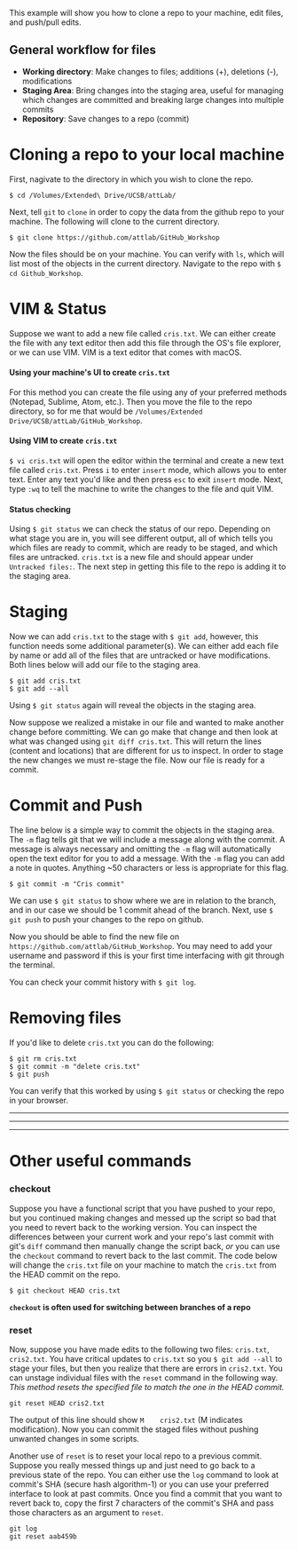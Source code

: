 This example will show you how to clone a repo to your machine, edit files, and push/pull edits. 

## General workflow for files
- **Working directory**: Make changes to files; additions (+), deletions (-), modifications
- **Staging Area**: Bring changes into the staging area, useful for managing which changes are committed and breaking large changes into multiple commits
- **Repository**: Save changes to a repo (commit)

# Cloning a repo to your local machine
First, nagivate to the directory in which you wish to clone the repo. 
```
$ cd /Volumes/Extended\ Drive/UCSB/attLab/
```
Next, tell `git` to `clone` in order to copy the data from the github repo to your machine. The following will clone to the current directory. 
```
$ git clone https://github.com/attlab/GitHub_Workshop
```
Now the files should be on your machine. You can verify with `ls`, which will list most of the objects in the current directory. Navigate to the repo with `$ cd Github_Workshop`.

# VIM & Status
Suppose we want to add a new file called `cris.txt`. We can either create the file with any text editor then add this file through the OS's file explorer, or we can use VIM. VIM is a text editor that comes with macOS. 

#### Using your machine's UI to create `cris.txt`
For this method you can create the file using any of your preferred methods (Notepad, Sublime, Atom, etc.). Then you move the file to the repo directory, so for me that would be `/Volumes/Extended Drive/UCSB/attLab/GitHub_Workshop`.

#### Using VIM to create `cris.txt`
`$ vi cris.txt` will open the editor within the terminal and create a new text file called `cris.txt`. Press `i` to enter `insert` mode, which allows you to enter text. Enter any text you'd like and then press `esc` to exit `insert` mode. Next, type `:wq` to tell the machine to write the changes to the file and quit VIM.

#### Status checking
Using `$ git status` we can check the status of our repo. Depending on what stage you are in, you will see different output, all of which tells you which files are ready to commit, which are ready to be staged, and which files are untracked. 
`cris.txt` is a new file and should appear under `Untracked files:`. The next step in getting this file to the repo is adding it to the staging area.

# Staging
Now we can add `cris.txt` to the stage with `$ git add`, however, this function needs some additional parameter(s). We can either add each file by name or add all of the files that are untracked or have modifications. Both lines below will add our file to the staging area.
```
$ git add cris.txt
$ git add --all
``` 
Using `$ git status` again will reveal the objects in the staging area. 

Now suppose we realized a mistake in our file and wanted to make another change before committing. We can go make that change and then look at what was changed using `git diff cris.txt`. 
This will return the lines (content and locations) that are different for us to inspect. In order to stage the new changes we must re-stage the file. Now our file is ready for a commit. 

# Commit and Push
The line below is a simple way to commit the objects in the staging area. The `-m` flag tells git that we will include a message along with the commit. A message is always necessary and omitting the `-m` flag will automatically open the text editor for you to add a message. With the `-m` flag you can add a note in quotes. Anything ~50 characters or less is appropriate for this flag. 
```
$ git commit -m "Cris commit" 
```
We can use `$ git status` to show where we are in relation to the branch, and in our case we should be 1 commit ahead of the branch. 
Next, use `$ git push` to push your changes to the repo on github. 

Now you should be able to find the new file on `https://github.com/attlab/GitHub_Workshop`. You may need to add your username and password if this is your first time interfacing with git through the terminal. 

You can check your commit history with `$ git log`. 

# Removing files
If you'd like to delete `cris.txt` you can do the following: 
```
$ git rm cris.txt
$ git commit -m "delete cris.txt"
$ git push
```
You can verify that this worked by using `$ git status` or checking the repo in your browser. 

---
---
---
# Other useful commands
### checkout
Suppose you have a functional script that you have pushed to your repo, but you continued making changes and messed up the script so bad that you need to revert back to the working version. You can inspect the differences between your current work and your repo's last commit with git's `diff` command then manually change the script back, *or* you can use the `checkout` command to revert back to the last commit. The code below will change the `cris.txt` file on your machine to match the `cris.txt` from the HEAD commit on the repo. 
```
$ git checkout HEAD cris.txt
```
**`checkout` is often used for switching between branches of a repo**

### reset
Now, suppose you have made edits to the following two files: `cris.txt`, `cris2.txt`. You have critical updates to `cris.txt` so you `$ git add --all` to stage your files, but then you realize that there are errors in `cris2.txt`. You can unstage individual files with the `reset` command in the following way. *This method resets the specified file to match the one in the HEAD commit.*
```
git reset HEAD cris2.txt
```
The output of this line should show `M    cris2.txt` (M indicates modification). Now you can commit the staged files without pushing unwanted changes in some scripts. 

Another use of `reset` is to reset your local repo to a previous commit. Suppose you really messed things up and just need to go back to a previous state of the repo. You can either use the `log` command to look at commit's SHA (secure hash algorithm-1) or you can use your preferred interface to look at past commits. Once you find a commit that you want to revert back to, copy the first 7 characters of the commit's SHA and pass those characters as an argument to `reset`.
```
git log
git reset aab459b
```
